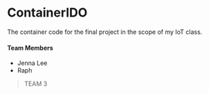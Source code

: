 # ContainerIDO
The container code for the final project in the scope of my IoT class.

#### Team Members

- Jenna Lee
- Raph

> TEAM 3
